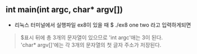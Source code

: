 ## int main(int argc, char* argv[])
- 리눅스 터미널에서 실행파일 ex8이 있을 때 $ ./ex8 one two 라고 입력하게되면
>
> $표시 뒤에 총 3개의 문자열이 있으므로 'int argc'애는 3이 된다.<br> 
> 'char* argv[]'에는 각 3개의 문자열의 첫 글자 주소가 저장된다.
>
